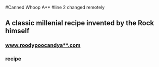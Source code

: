 #Canned Whoop A**
#line 2 changed remotely
## A classic millenial recipe invented by the Rock himself
### www.roodypoocandya**.com
### recipe
